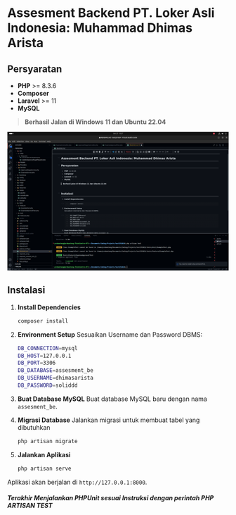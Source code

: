 # Assesment Backend PT. Loker Asli Indonesia: Muhammad Dhimas Arista

## Persyaratan

- **PHP** >= 8.3.6
- **Composer**
- **Laravel** >= 11
- **MySQL**

> **Berhasil Jalan di Windows 11 dan Ubuntu 22.04**

![1729837720670](image/README/1729837720670.png)

## Instalasi

1. **Install Dependencies**

   ```bash
   composer install
   ```
2. **Environment Setup**
   Sesuaikan Username dan Password DBMS:

   ```bash
   DB_CONNECTION=mysql
   DB_HOST=127.0.0.1
   DB_PORT=3306
   DB_DATABASE=assesment_be
   DB_USERNAME=dhimasarista
   DB_PASSWORD=soliddd
   ```
3. **Buat Database MySQL**
   Buat database MySQL baru dengan nama `assesment_be`.
4. **Migrasi Database**
   Jalankan migrasi untuk membuat tabel yang dibutuhkan

   ```bash
   php artisan migrate
   ```
5. **Jalankan Aplikasi**

   ```bash
   php artisan serve
   ```

Aplikasi akan berjalan di `http://127.0.0.1:8000`.

##### Terakhir Menjalankan PHPUnit sesuai Instruksi dengan perintah PHP ARTISAN TEST
